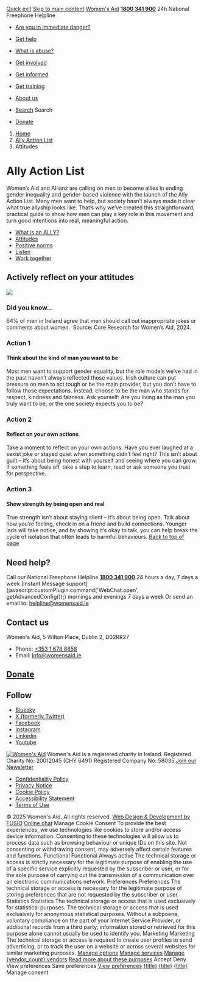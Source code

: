 [Quick exit](https://www.womensaid.ie/men/attitudes/#exit)
[Skip to main content](https://www.womensaid.ie/men/attitudes/#pagecontent "Skip to main content")
[Women's Aid](https://www.womensaid.ie/)
**[1800 341 900](tel:1800341900)** 24h National Freephone Helpline
  * [Are you in immediate danger?](https://www.womensaid.ie/are-you-in-immediate-danger/)
  * [Get help](https://www.womensaid.ie/get-help/)
  * [What is abuse?](https://www.womensaid.ie/what-is-abuse/)
  * [Get involved](https://www.womensaid.ie/get-involved/)
  * [Get informed](https://www.womensaid.ie/get-informed/)
  * [Get training](https://www.womensaid.ie/get-training/)
  * [About us](https://www.womensaid.ie/about-us/)


  * [Search](https://www.womensaid.ie/men/attitudes/)
Search
  * [Donate](https://www.womensaid.ie/get-involved/donate/)


  1. [Home](https://www.womensaid.ie/)
  2. [Ally Action List](https://www.womensaid.ie/men/)
  3. Attitudes


# Ally Action List
Women’s Aid and Allianz are calling on men to become allies in ending gender inequality and gender-based violence with the launch of the Ally Action List. Many men want to help, but society hasn’t always made it clear what true allyship looks like. That’s why we’ve created this straightforward, practical guide to show how men can play a key role in this movement and turn good intentions into real, meaningful action.
  * [What is an ALLY?](https://www.womensaid.ie/men/what-is-an-ally/)
  * [Attitudes](https://www.womensaid.ie/men/attitudes/)
  * [Positive norms](https://www.womensaid.ie/men/positive-norms/)
  * [Listen](https://www.womensaid.ie/men/listen/)
  * [Work together](https://www.womensaid.ie/men/work-together/)


##  Actively reflect on your attitudes ​ 
![](https://www.womensaid.ie/app/uploads/2025/02/allies-book.png)
### Did you know…
64% of men in Ireland agree that men should call out inappropriate jokes or comments about women. ​
Source: Core Research for Women’s Aid, 2024.
### Action 1
#### Think about the kind of man you want to be​
Most men want to support gender equality, but the role models we’ve had in the past haven’t always reflected those values. Irish culture can put pressure on men to act tough or be the main provider, but you don’t have to follow those expectations. Instead, choose to be the man who stands for respect, kindness and fairness. Ask yourself: Are you living as the man you truly want to be, or the one society expects you to be?
### Action 2
#### Reflect on your own actions
Take a moment to reflect on your own actions. Have you ever laughed at a sexist joke or stayed quiet when something didn’t feel right? This isn’t about guilt – it’s about being honest with yourself and seeing where you can grow. If something feels off, take a step to learn, read or ask someone you trust for perspective.
### Action 3
#### Show strength by being open and real​
True strength isn’t about staying silent – it’s about being open. Talk about how you’re feeling, check in on a friend and build connections. Younger lads will take notice, and by showing it’s okay to talk, you can help break the cycle of isolation that often leads to harmful behaviours.​​
[Back to top of page](https://www.womensaid.ie/men/attitudes/#top)
## Need help?
Call our National Freephone Helpline **[1800 341 900](tel:1800341900)** 24 hours a day, 7 days a week 
[Instant Message support](javascript:customPlugin.command\('WebChat.open', getAdvancedConfig\(\)\);) mornings and evenings 7 days a week
Or send an email to: helpline@womensaid.ie
## Contact us
Women's Aid, 5 Wilton Place, Dublin 2, D02RR27
  * Phone: [+353 1 678 8858](tel:+35316788858)
  * Email: info@womensaid.ie


## [Donate](https://www.womensaid.ie/get-involved/donate/)
## Follow
  * [Bluesky](https://bsky.app/profile/womensaidireland.bsky.social)
  * [X (formerly Twitter)](https://x.com/Womens_Aid)
  * [Facebook](https://www.facebook.com/womensaid.ie)
  * [Instagram](https://www.instagram.com/womens.aid)
  * [Linkedin](https://www.linkedin.com/company/women's-aid/)
  * [Youtube](https://www.youtube.com/@womensaidireland)


[![Women's Aid](https://www.womensaid.ie/app/themes/womensaidsage9/resources/assets/img/womens-aid-logo-white.svg)](https://www.womensaid.ie/men/attitudes/)
Women's Aid is a registered charity in Ireland.
Registered Charity No: 20012045 (CHY 6491) Registered Company No: 58035
[Join our Newsletter](https://www.womensaid.ie/get-informed/news-events/newsletter/)
  * [Confidentiality Policy](https://www.womensaid.ie/about-us/compliance/confidentiality-policy/)
  * [Privacy Notice](https://www.womensaid.ie/about-us/compliance/privacy-notice/)
  * [Cookie Policy](https://www.womensaid.ie/about-us/compliance/cookie-policy/)
  * [Accessibility Statement](https://www.womensaid.ie/about-us/compliance/accessibility-statement/)
  * [Terms of Use](https://www.womensaid.ie/about-us/compliance/terms-of-use/)


© 2025 Women's Aid. All rights reserved. [Web Design & Development by FUSIO](https://www.fusio.net/?utm_source=WomensAid&utm_medium=Website&utm_campaign=ClientLinks)
[Online chat](https://www.womensaid.ie/men/attitudes/#chat)
Manage Cookie Consent
To provide the best experiences, we use technologies like cookies to store and/or access device information. Consenting to these technologies will allow us to process data such as browsing behaviour or unique IDs on this site. Not consenting or withdrawing consent, may adversely affect certain features and functions.
Functional Functional Always active 
The technical storage or access is strictly necessary for the legitimate purpose of enabling the use of a specific service explicitly requested by the subscriber or user, or for the sole purpose of carrying out the transmission of a communication over an electronic communications network.
Preferences Preferences
The technical storage or access is necessary for the legitimate purpose of storing preferences that are not requested by the subscriber or user.
Statistics Statistics
The technical storage or access that is used exclusively for statistical purposes. The technical storage or access that is used exclusively for anonymous statistical purposes. Without a subpoena, voluntary compliance on the part of your Internet Service Provider, or additional records from a third party, information stored or retrieved for this purpose alone cannot usually be used to identify you.
Marketing Marketing
The technical storage or access is required to create user profiles to send advertising, or to track the user on a website or across several websites for similar marketing purposes.
[Manage options](https://www.womensaid.ie/men/attitudes/) [Manage services](https://www.womensaid.ie/men/attitudes/) [Manage {vendor_count} vendors](https://www.womensaid.ie/men/attitudes/) [Read more about these purposes](https://cookiedatabase.org/tcf/purposes/)
Accept Deny View preferences Save preferences [View preferences](https://www.womensaid.ie/men/attitudes/)
[{title}](https://www.womensaid.ie/men/attitudes/) [{title}](https://www.womensaid.ie/men/attitudes/) [{title}](https://www.womensaid.ie/men/attitudes/)
Manage consent
